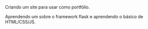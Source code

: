 Criando um site para usar como portfólio.

Aprendendo um sobre o framework flask e aprendendo o básico de HTML/CSS/JS.
